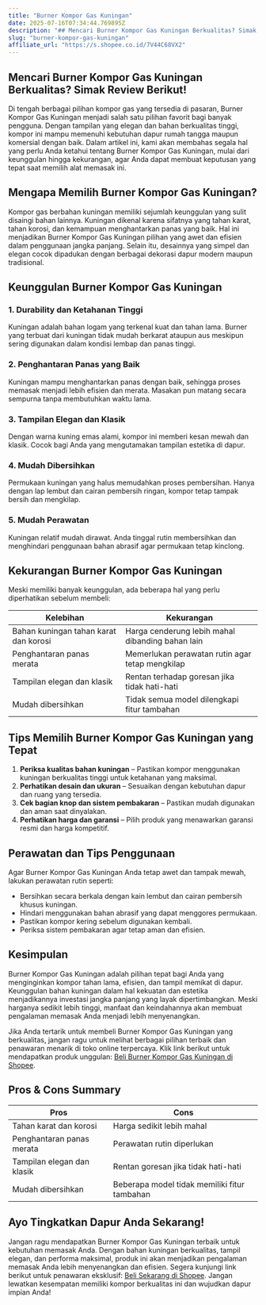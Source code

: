 ```yaml
---
title: "Burner Kompor Gas Kuningan"
date: 2025-07-16T07:34:44.769895Z
description: "## Mencari Burner Kompor Gas Kuningan Berkualitas? Simak Review Berikut!..."
slug: "burner-kompor-gas-kuningan"
affiliate_url: "https://s.shopee.co.id/7V44C68VX2"
---
```

## Mencari Burner Kompor Gas Kuningan Berkualitas? Simak Review Berikut!

Di tengah berbagai pilihan kompor gas yang tersedia di pasaran, Burner Kompor Gas Kuningan menjadi salah satu pilihan favorit bagi banyak pengguna. Dengan tampilan yang elegan dan bahan berkualitas tinggi, kompor ini mampu memenuhi kebutuhan dapur rumah tangga maupun komersial dengan baik. Dalam artikel ini, kami akan membahas segala hal yang perlu Anda ketahui tentang Burner Kompor Gas Kuningan, mulai dari keunggulan hingga kekurangan, agar Anda dapat membuat keputusan yang tepat saat memilih alat memasak ini.

## Mengapa Memilih Burner Kompor Gas Kuningan?

Kompor gas berbahan kuningan memiliki sejumlah keunggulan yang sulit disaingi bahan lainnya. Kuningan dikenal karena sifatnya yang tahan karat, tahan korosi, dan kemampuan menghantarkan panas yang baik. Hal ini menjadikan Burner Kompor Gas Kuningan pilihan yang awet dan efisien dalam penggunaan jangka panjang. Selain itu, desainnya yang simpel dan elegan cocok dipadukan dengan berbagai dekorasi dapur modern maupun tradisional.

## Keunggulan Burner Kompor Gas Kuningan

### 1. Durability dan Ketahanan Tinggi
Kuningan adalah bahan logam yang terkenal kuat dan tahan lama. Burner yang terbuat dari kuningan tidak mudah berkarat ataupun aus meskipun sering digunakan dalam kondisi lembap dan panas tinggi.

### 2. Penghantaran Panas yang Baik
Kuningan mampu menghantarkan panas dengan baik, sehingga proses memasak menjadi lebih efisien dan merata. Masakan pun matang secara sempurna tanpa membutuhkan waktu lama.

### 3. Tampilan Elegan dan Klasik
Dengan warna kuning emas alami, kompor ini memberi kesan mewah dan klasik. Cocok bagi Anda yang mengutamakan tampilan estetika di dapur.

### 4. Mudah Dibersihkan
Permukaan kuningan yang halus memudahkan proses pembersihan. Hanya dengan lap lembut dan cairan pembersih ringan, kompor tetap tampak bersih dan mengkilap.

### 5. Mudah Perawatan
Kuningan relatif mudah dirawat. Anda tinggal rutin membersihkan dan menghindari penggunaan bahan abrasif agar permukaan tetap kinclong.

## Kekurangan Burner Kompor Gas Kuningan

Meski memiliki banyak keunggulan, ada beberapa hal yang perlu diperhatikan sebelum membeli:

| Kelebihan                                      | Kekurangan                                              |
|------------------------------------------------|--------------------------------------------------------|
| Bahan kuningan tahan karat dan korosi        | Harga cenderung lebih mahal dibanding bahan lain     |
| Penghantaran panas merata                     | Memerlukan perawatan rutin agar tetap mengkilap      |
| Tampilan elegan dan klasik                    | Rentan terhadap goresan jika tidak hati-hati       |
| Mudah dibersihkan                            | Tidak semua model dilengkapi fitur tambahan           |

## Tips Memilih Burner Kompor Gas Kuningan yang Tepat

1. **Periksa kualitas bahan kuningan** – Pastikan kompor menggunakan kuningan berkualitas tinggi untuk ketahanan yang maksimal.
2. **Perhatikan desain dan ukuran** – Sesuaikan dengan kebutuhan dapur dan ruang yang tersedia.
3. **Cek bagian knop dan sistem pembakaran** – Pastikan mudah digunakan dan aman saat dinyalakan.
4. **Perhatikan harga dan garansi** – Pilih produk yang menawarkan garansi resmi dan harga kompetitif.

## Perawatan dan Tips Penggunaan

Agar Burner Kompor Gas Kuningan Anda tetap awet dan tampak mewah, lakukan perawatan rutin seperti:

- Bersihkan secara berkala dengan kain lembut dan cairan pembersih khusus kuningan.
- Hindari menggunakan bahan abrasif yang dapat menggores permukaan.
- Pastikan kompor kering sebelum digunakan kembali.
- Periksa sistem pembakaran agar tetap aman dan efisien.

## Kesimpulan

Burner Kompor Gas Kuningan adalah pilihan tepat bagi Anda yang menginginkan kompor tahan lama, efisien, dan tampil memikat di dapur. Keunggulan bahan kuningan dalam hal kekuatan dan estetika menjadikannya investasi jangka panjang yang layak dipertimbangkan. Meski harganya sedikit lebih tinggi, manfaat dan keindahannya akan membuat pengalaman memasak Anda menjadi lebih menyenangkan.

Jika Anda tertarik untuk membeli Burner Kompor Gas Kuningan yang berkualitas, jangan ragu untuk melihat berbagai pilihan terbaik dan penawaran menarik di toko online terpercaya. Klik link berikut untuk mendapatkan produk unggulan: [Beli Burner Kompor Gas Kuningan di Shopee](https://s.shopee.co.id/7V44C68VX2).

## Pros & Cons Summary

| Pros                                              | Cons                                           |
|---------------------------------------------------|------------------------------------------------|
| Tahan karat dan korosi                           | Harga sedikit lebih mahal                     |
| Penghantaran panas merata                         | Perawatan rutin diperlukan                     |
| Tampilan elegan dan klasik                        | Rentan goresan jika tidak hati-hati             |
| Mudah dibersihkan                                | Beberapa model tidak memiliki fitur tambahan |

## Ayo Tingkatkan Dapur Anda Sekarang!

Jangan ragu mendapatkan Burner Kompor Gas Kuningan terbaik untuk kebutuhan memasak Anda. Dengan bahan kuningan berkualitas, tampil elegan, dan performa maksimal, produk ini akan menjadikan pengalaman memasak Anda lebih menyenangkan dan efisien. Segera kunjungi link berikut untuk penawaran eksklusif: [Beli Sekarang di Shopee](https://s.shopee.co.id/7V44C68VX2). Jangan lewatkan kesempatan memiliki kompor berkualitas ini dan wujudkan dapur impian Anda!